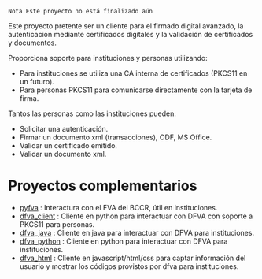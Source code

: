 ```
Nota Este proyecto no está finalizado aún 
```
Este proyecto pretente ser un cliente para el firmado digital avanzado, la autenticación mediante certificados digitales y la validación de certificados y documentos.

Proporciona soporte para instituciones y personas utilizando:

* Para instituciones se utiliza una CA interna de certificados (PKCS11 en un futuro).
* Para personas PKCS11 para comunicarse directamente con la tarjeta de firma.

Tantos las personas como las instituciones pueden:

- Solicitar una autenticación.
- Firmar un documento xml (transacciones), ODF, MS Office.
- Validar un certificado emitido.
- Validar un documento xml. 


Proyectos complementarios
==============================

* [pyfva](https://github.com/solvo/pyfva) : Interactura con el FVA del BCCR, útil en instituciones.
* [dfva_client](https://github.com/luisza/dfva_client/) : Cliente en python para interactuar con DFVA con soporte a PKCS11 para personas.
* [dfva_java](https://github.com/luisza/dfva_java/) : Cliente en java para interactuar con DFVA para instituciones.
* [dfva_python](https://github.com/luisza/dfva_python/) : Cliente en python para interactuar con DFVA para instituciones.
* [dfva_html](https://github.com/luisza/dfva_html/) : Cliente en javascript/html/css para captar información del usuario y mostrar los códigos provistos por dfva para instituciones.

